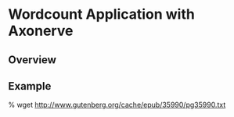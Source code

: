 # Wordcount Application with Axonerve

## Overview

## Example
 % wget http://www.gutenberg.org/cache/epub/35990/pg35990.txt
